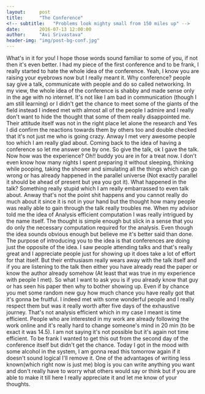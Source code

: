 ```yaml
---
layout:     post
title:      "The Conference"
<!-- subtitle:   "Problems look mighty small from 150 miles up" -->
date:       2016-07-13 12:00:00
author:     "Avi Srivastava"
header-img: "img/post-bg-conf.jpg"
---
```


What's in it for you!
I hope those words sound familiar to some of you, if not then it's even better. I had my piece of the first conference and to be frank, I really started to hate the whole idea of the conference. Yeah, I know you are raising your eyebrows now but I really meant it. Why conference? people say give a talk, communicate with people and do so called networking. In my view, the whole idea of the conference is shabby and made sense only in the age with no internet. It's not like I am bad in communication (though I am still learning) or I didn't get the chance to meet some of the giants of the field instead I indeed met with almost all of the people I admire and I really don't want to hide the thought that some of them really disappointed me. Their attitude itself was not in the right place let alone the research and Yes I did confirm the reactions towards them by others too and double checked that it's not just me who is going crazy. Anway I met very awesome people too which I am really glad about.
Coming back to the idea of having a conference so let me answer one by one. So give the talk, ok I gave the talk. Now how was the experience? Oh!! buddy you are in for a treat now. I don't even know how many nights I spent preparing it without sleeping, thinking while pooping, taking the shower and simulating all the things which can go wrong or has already happened in the parallel universe (Not exactly parallel it should be ahead of present but yea you got it). What happened in the talk? Something really stupid which I am really embarrassed to even talk about. Anway that's not the point shit happens and you cannot really do much about it since it is not in your hand but the thought how many people was really able to gain through the talk really troubles me.
When my advisor told me the idea of Analysis efficient computation I was really intrigued by the name itself. The thought is simple enough but slick in a sense that you do only the necessary computation required for the analysis. Even though the idea sounds obvious enough but believe me it's better said than done. The purpose of introducing you to the idea is that conferences are doing just the opposite of the idea. I saw people attending talks and that's really great and I appreciate people just for showing up it does take a lot of effort for that itself. But their enthusiasm really wears away with the talk itself and if you are listening to the talk then either you have already read the paper or know the author already somehow (At least that was true in my experience with people I met). So what I want to ask you is  if you already know that guy or has seen his paper then why to bother showing up.
Even if by chance you met some random new guy how much chance you have really got that it's gonna be fruitful. I indeed met with some wonderful people and I really respect them but was it really worth after  five days of the exhaustive journey. That's not analysis efficient which in my case I meant is time efficient. People who are interested in my work are already following the work online and it's really hard to change someone's mind in 20 min (to be exact it was 14.5). I am not saying it's not possible but it's again not time efficient.
To be frank I wanted to get this out from the second day of the conference itself but didn't get the chance. Today I got in the mood with some alcohol in the system, I am gonna read this tomorrow again if it doesn't sound logical I'll remove it. One of the advantages of writing less known(which right now is just me) blog is you can write anything you want and don't really have to worry what others would say or think but if you are able to make it till here I really appreciate it and let me know of your thoughts.